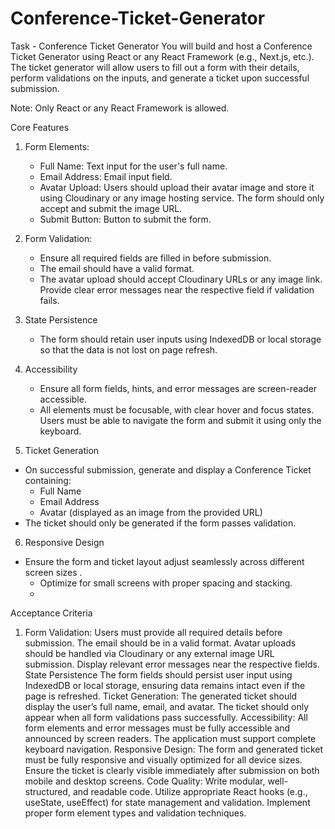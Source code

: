 # Conference-Ticket-Generator
Task - Conference Ticket Generator
You will build and host a Conference Ticket Generator using React or any React Framework (e.g., Next.js, etc.). The ticket generator will allow users to fill out a form with their details, perform validations on the inputs, and generate a ticket upon successful submission.

Note: Only React or any React Framework is allowed.

Core Features
1. Form Elements:
    - Full Name: Text input for the user's full name.
    - Email Address: Email input field.
    - Avatar Upload: Users should upload their avatar image and store it         using Cloudinary or any image hosting service. The form should only        accept and submit the image URL.
    - Submit Button: Button to submit the form.
      
2. Form Validation:
    - Ensure all required fields are filled in before submission.
    - The email should have a valid format.
    - The avatar upload should accept Cloudinary URLs or any image link.
        Provide clear error messages near the respective field if       validation fails.
   
3. State Persistence
    - The form should retain user inputs using IndexedDB or local storage     so that the data is not lost on page refresh.
      
4. Accessibility
    - Ensure all form fields, hints, and error messages are screen-reader     accessible.
    - All elements must be focusable, with clear hover and focus states.
      Users must be able to navigate the form and submit it using only the     keyboard.
      
5. Ticket Generation
  - On successful submission, generate and display a Conference Ticket containing:
    - Full Name
    - Email Address
    - Avatar (displayed as an image from the provided URL)
  - The ticket should only be generated if the form passes validation.
    
6. Responsive Design
  - Ensure the form and ticket layout adjust seamlessly across different screen sizes .
      - Optimize for small screens with proper spacing and stacking.
      - 
Acceptance Criteria
1. Form Validation:
Users must provide all required details before submission.
The email should be in a valid format.
Avatar uploads should be handled via Cloudinary or any external image URL submission.
Display relevant error messages near the respective fields.
State Persistence
The form fields should persist user input using IndexedDB or local storage, ensuring data remains intact even if the page is refreshed.
Ticket Generation:
The generated ticket should display the user’s full name, email, and avatar.
The ticket should only appear when all form validations pass successfully.
Accessibility:
All form elements and error messages must be fully accessible and announced by screen readers.
The application must support complete keyboard navigation.
Responsive Design:
The form and generated ticket must be fully responsive and visually optimized for all device sizes.
Ensure the ticket is clearly visible immediately after submission on both mobile and desktop screens.
Code Quality:
Write modular, well-structured, and readable code.
Utilize appropriate React hooks (e.g., useState, useEffect) for state management and validation.
Implement proper form element types and validation techniques.
